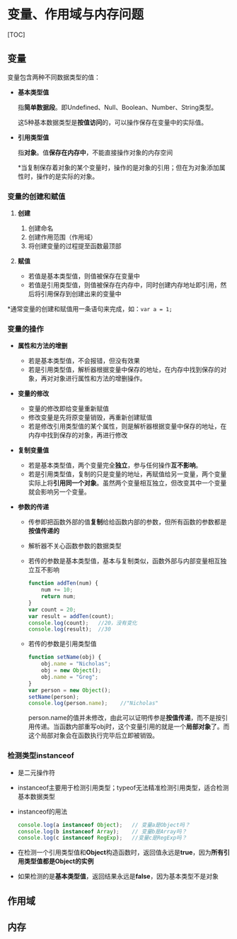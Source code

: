 # 变量、作用域与内存问题

[TOC]

## 变量

变量包含两种不同数据类型的值：

- **基本类型值**

  指**简单数据段**。即Undefined、Null、Boolean、Number、String类型。

  这5种基本数据类型是**按值访问**的，可以操作保存在变量中的实际值。

- **引用类型值**

  指**对象**。值**保存在内存中**，不能直接操作对象的内存空间

  *当复制保存着对象的某个变量时，操作的是对象的引用；但在为对象添加属性时，操作的是实际的对象。



### 变量的创建和赋值

1. **创建**

   1. 创建命名
   2. 创建作用范围（作用域）
   3. 将创建变量的过程提至函数最顶部

2. **赋值**

   - 若值是基本类型值，则值被保存在变量中
   - 若值是引用类型值，则值被保存在内存中，同时创建内存地址即引用，然后将引用保存到创建出来的变量中

   

*通常变量的创建和赋值用一条语句来完成，如：`var a = 1;`



### 变量的操作

- **属性和方法的增删**

  - 若是基本类型值，不会报错，但没有效果
  - 若是引用类型值，解析器根据变量中保存的地址，在内存中找到保存的对象，再对对象进行属性和方法的增删操作。

- **变量的修改**

  - 变量的修改即给变量重新赋值
  - 修改变量是先将原变量销毁，再重新创建赋值
  - 若是修改引用类型值的某个属性，则是解析器根据变量中保存的地址，在内存中找到保存的对象，再进行修改

- **复制变量值**

  - 若是基本类型值，两个变量完全**独立**，参与任何操作**互不影响**。
  - 若是引用类型值，复制的只是变量的地址，再赋值给另一变量，两个变量实际上将**引用同一个对象**。虽然两个变量相互独立，但改变其中一个变量就会影响另一个变量。

- **参数的传递**

  - 传参即把函数外部的值**复制**给给函数内部的参数，但所有函数的参数都是**按值传递的**

  - 解析器不关心函数参数的数据类型

  - 若传的参数是基本类型值，基本与复制类似，函数外部与内部变量相互独立互不影响

    ```javascript
    function addTen(num) {     
        num += 10;     
        return num; 
    } 
    var count = 20; 
    var result = addTen(count); 
    console.log(count);   //20，没有变化 
    console.log(result);  //30 
    ```

  - 若传的参数是引用类型值

    ```javascript
    function setName(obj) {     
        obj.name = "Nicholas";     
        obj = new Object();     
        obj.name = "Greg"; 
    } 
    var person = new Object(); 
    setName(person); 
    console.log(person.name);    //"Nicholas" 
    ```

    person.name的值并未修改，由此可以证明传参是**按值传递**，而不是按引用传递。当函数内部重写obj时，这个变量引用的就是一个**局部对象**了。而这个局部对象会在函数执行完毕后立即被销毁。



### 检测类型instanceof

- 是二元操作符

- instanceof主要用于检测引用类型；typeof无法精准检测引用类型，适合检测基本数据类型

- instanceof的用法

  ```javascript
  console.log(a instanceof Object);   // 变量a是Object吗？
  console.log(b instanceof Array);    // 变量b是Array吗？
  console.log(c instanceof RegExp);   //变量c是RegExp吗？
  ```

- 在检测一个引用类型值和**Object**构造函数时，返回值永远是**true**，因为**所有引用类型值都是Object的实例**

- 如果检测的是**基本类型值**，返回结果永远是**false**，因为基本类型不是对象



## 作用域





## 内存